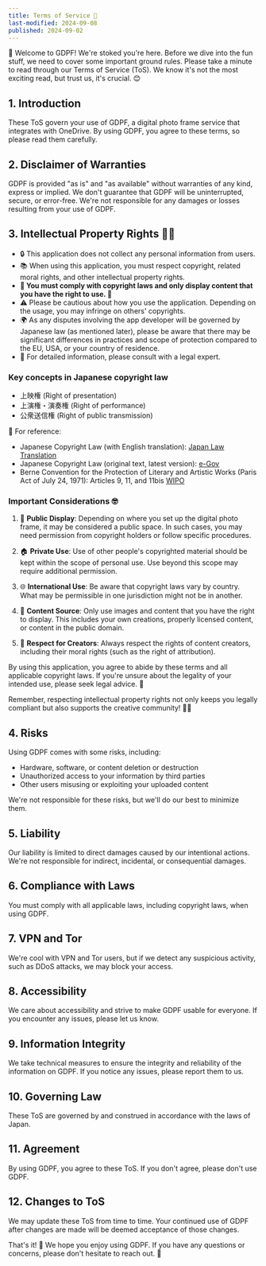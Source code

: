 ```yaml
---
title: Terms of Service 📜
last-modified: 2024-09-08
published: 2024-09-02
---
```


📸 Welcome to GDPF! We're stoked you're here. Before we dive into the fun stuff, we need to cover some important ground rules. Please take a minute to read through our Terms of Service (ToS). We know it's not the most exciting read, but trust us, it's crucial. 😊

## 1. Introduction

These ToS govern your use of GDPF, a digital photo frame service that integrates with OneDrive. By using GDPF, you agree to these terms, so please read them carefully.

## 2. Disclaimer of Warranties

GDPF is provided "as is" and "as available" without warranties of any kind, express or implied. We don't guarantee that GDPF will be uninterrupted, secure, or error-free. We're not responsible for any damages or losses resulting from your use of GDPF.

## 3. Intellectual Property Rights 🧠💡

- 🔒 This application does not collect any personal information from users.
- 📚 When using this application, you must respect copyright, related moral rights, and other intellectual property rights.
- **🚨 You must comply with copyright laws and only display content that you have the right to use. 🚨**
- ⚠️ Please be cautious about how you use the application. Depending on the usage, you may infringe on others' copyrights.
- 🌍 As any disputes involving the app developer will be governed by Japanese law (as mentioned later), please be aware that there may be significant differences in practices and scope of protection compared to the EU, USA, or your country of residence.
- 🤔 For detailed information, please consult with a legal expert.

### Key concepts in Japanese copyright law

- 上映権 (Right of presentation)
- 上演権・演奏権 (Right of performance)
- 公衆送信権 (Right of public transmission)

📘 For reference:

- Japanese Copyright Law (with English translation): [Japan Law Translation](https://www.japaneselawtranslation.go.jp/ja/laws/view/4207)
- Japanese Copyright Law (original text, latest version): [e-Gov](https://laws.e-gov.go.jp/law/345AC0000000048)
- Berne Convention for the Protection of Literary and Artistic Works (Paris Act of July 24, 1971): Articles 9, 11, and 11bis [WIPO](https://www.wipo.int/treaties/en/text.jsp?file_id=283698)

### Important Considerations 🤓

1. 🏢 **Public Display**: Depending on where you set up the digital photo frame, it may be considered a public space. In such cases, you may need permission from copyright holders or follow specific procedures.

2. 🏠 **Private Use**: Use of other people's copyrighted material should be kept within the scope of personal use. Use beyond this scope may require additional permission.

3. 🌐 **International Use**: Be aware that copyright laws vary by country. What may be permissible in one jurisdiction might not be in another.

4. 📸 **Content Source**: Only use images and content that you have the right to display. This includes your own creations, properly licensed content, or content in the public domain.

5. 🤝 **Respect for Creators**: Always respect the rights of content creators, including their moral rights (such as the right of attribution).

By using this application, you agree to abide by these terms and all applicable copyright laws. If you're unsure about the legality of your intended use, please seek legal advice. 🙏

Remember, respecting intellectual property rights not only keeps you legally compliant but also supports the creative community! 🎨🌟

## 4. Risks

Using GDPF comes with some risks, including:

- Hardware, software, or content deletion or destruction
- Unauthorized access to your information by third parties
- Other users misusing or exploiting your uploaded content

We're not responsible for these risks, but we'll do our best to minimize them.

## 5. Liability

Our liability is limited to direct damages caused by our intentional actions. We're not responsible for indirect, incidental, or consequential damages.

## 6. Compliance with Laws

You must comply with all applicable laws, including copyright laws, when using GDPF.

## 7. VPN and Tor

We're cool with VPN and Tor users, but if we detect any suspicious activity, such as DDoS attacks, we may block your access.

## 8. Accessibility

We care about accessibility and strive to make GDPF usable for everyone. If you encounter any issues, please let us know.

## 9. Information Integrity

We take technical measures to ensure the integrity and reliability of the information on GDPF. If you notice any issues, please report them to us.

## 10. Governing Law

These ToS are governed by and construed in accordance with the laws of Japan.

## 11. Agreement

By using GDPF, you agree to these ToS. If you don't agree, please don't use GDPF.

## 12. Changes to ToS

We may update these ToS from time to time. Your continued use of GDPF after changes are made will be deemed acceptance of those changes.

That's it! 🎉 We hope you enjoy using GDPF. If you have any questions or concerns, please don't hesitate to reach out. 🤗
